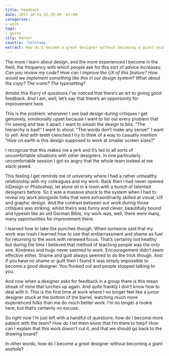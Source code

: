 ```yaml
---
title: Feedback
date: 2017-10-31 22:29:00 -07:00
categories:
- work
tags:
- gusto
city: Denver
country: 'Colorado '
extract: How do I become a great designer without becoming a giant asshole?
---
```


The more I learn about design, and the more experienced I become in the field, the frequency with which people ask for this sort of advice increases: *Can you review my code? How can I improve the UX of this feature? How would we implement something like this in our design system? What about the copy? The icons? The typesetting?*

Amidst this flurry of questions I’ve noticed that there’s an art to giving good feedback. And I am, well, let’s say that there’s an opportunity for improvement here.

This is the problem: whenever I see bad design during critiques I get genuinely, emotionally upset because I want to list out every problem that I’m seeing and tear it apart. I want to smash the design to bits. “The hierarchy is bad!” I want to shout. “The words don’t make any sense!” I want to yell. And with teeth clenched I try to think of a way to casually mention “How on earth is this design supposed to work at smaller screen sizes?”

I recognize that this makes me a jerk and it’s led to all sorts of uncomfortable situations with other designers. In one particularly uncomfortable session I got so angry that the whole team looked at me slack-jawed.

This feeling I get reminds me of university where I had a rather unhealthy relationship with my colleagues and my work. Back then I had never opened InDesign or Photoshop, let alone sit in a room with a bunch of talented designers before. So it was a massive shock to the system when I had to reveal my work alongside folks that were extraordinarily skilled at visual, UX and graphic design. And the contrast between our work during those critiques was striking; whilst theirs was funny and clever, beautifully bound and typeset like an old German Bible, my work was, well, there were many, many opportunities for improvement there.

I learned how to take the punches though. When someone said that my work was trash I learned how to use that embarrassment and shame as fuel for returning to the work with renewed focus. That’s certainly not healthy but during the time I believed that method of teaching people was the only one. Kindness and hugs never seemed to work. Encouragement didn’t seem effective either. Shame and guilt always seemed to do the trick though. And if you have no shame or guilt then I found it was simply impossible to become a good designer. You flunked out and people stopped talking to you.

And now when a designer asks for feedback in a group there is this mean streak of mine that lurches up again. And quite frankly I don’t know how to deal with it. This is the first time at work where I no longer feel like a junior designer stuck at the bottom of the barrel, watching much more experienced folks than me do much better work. I’m no longer a rookie here, but that’s certainly no excuse.

So right now I’m just left with a handful of questions: how do I become more patient with the team? How do I let them know that I’m there to help? How can I explain that this work doesn’t cut it, and that we should go back to the drawing board? 

In other words, how do I become a great designer without becoming a giant asshole?